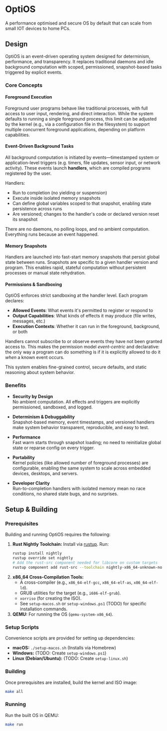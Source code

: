 # OptiOS

A performance optimised and secure OS by default that can scale from small IOT devices to home PCs.

## Design

OptiOS is an event-driven operating system designed for determinism, performance, and transparency. It replaces traditional daemons and idle background computation with scoped, permissioned, snapshot-based tasks triggered by explicit events.

### Core Concepts

#### Foreground Execution

Foreground user programs behave like traditional processes, with full access to user input, rendering, and direct interaction. While the system defaults to running a single foreground process, this limit can be adjusted by the kernel (e.g., via a configuration file in the filesystem) to support multiple concurrent foreground applications, depending on platform capabilities.

#### Event-Driven Background Tasks

All background computation is initiated by events—timestamped system or application-level triggers (e.g. timers, file updates, sensor input, or network activity). These events launch **handlers**, which are compiled programs registered by the user.

Handlers:
- Run to completion (no yielding or suspension)
- Execute inside isolated memory snapshots
- Can define global variables scoped to that snapshot, enabling state persistence across runs
- Are versioned; changes to the handler's code or declared version reset its snapshot

There are no daemons, no polling loops, and no ambient computation. Everything runs because an event happened.

#### Memory Snapshots

Handlers are launched into fast-start memory snapshots that persist global state between runs. Snapshots are specific to a given handler version and program. This enables rapid, stateful computation without persistent processes or manual state rehydration.

#### Permissions & Sandboxing

OptiOS enforces strict sandboxing at the handler level. Each program declares:
- **Allowed Events**: What events it's permitted to register or respond to
- **Output Capabilities**: What kinds of effects it may produce (file writes, messages, etc.)
- **Execution Contexts**: Whether it can run in the foreground, background, or both

Handlers cannot subscribe to or observe events they have not been granted access to. This makes the permission model *event-centric* and declarative: the only way a program can do something is if it is explicitly allowed to do it *when* a known event occurs.

This system enables fine-grained control, secure defaults, and static reasoning about system behavior.

### Benefits

- **Security by Design**  
  No ambient computation. All effects and triggers are explicitly permissioned, sandboxed, and logged.

- **Determinism & Debuggability**  
  Snapshot-based memory, event timestamps, and versioned handlers make system behavior transparent, reproducible, and easy to test.

- **Performance**  
  Fast warm starts through snapshot loading; no need to reinitialize global state or reparse config on every trigger.

- **Portability**  
  Kernel policies (like allowed number of foreground processes) are configurable, enabling the same system to scale across embedded devices, desktops, and servers.

- **Developer Clarity**  
  Run-to-completion handlers with isolated memory mean no race conditions, no shared state bugs, and no surprises.

## Setup & Building

### Prerequisites

Building and running OptiOS requires the following:

1.  **Rust Nightly Toolchain:** Install via [rustup](https://rustup.rs/). Run:
    ```bash
    rustup install nightly
    rustup override set nightly
    # Add the rust-src component needed for libcore on custom targets
    rustup component add rust-src --toolchain nightly-x86_64-unknown-none 
    ```
2.  **x86_64 Cross-Compilation Tools:**
    *   A cross-compiler (e.g., `x86_64-elf-gcc`, `x86_64-elf-as`, `x86_64-elf-ld`).
    *   GRUB utilities for the target (e.g., `i686-elf-grub`).
    *   `xorriso` (for creating the ISO).
    *   See `setup-macos.sh` or `setup-windows.ps1` (TODO) for specific installation commands.
3.  **QEMU:** For running the OS (`qemu-system-x86_64`).

### Setup Scripts

Convenience scripts are provided for setting up dependencies:

*   **macOS:** `./setup-macos.sh` (Installs via Homebrew)
*   **Windows:** (TODO: Create `setup-windows.ps1`)
*   **Linux (Debian/Ubuntu):** (TODO: Create `setup-linux.sh`)

### Building

Once prerequisites are installed, build the kernel and ISO image:

```bash
make all
```

### Running

Run the built OS in QEMU:

```bash
make run
``` 

